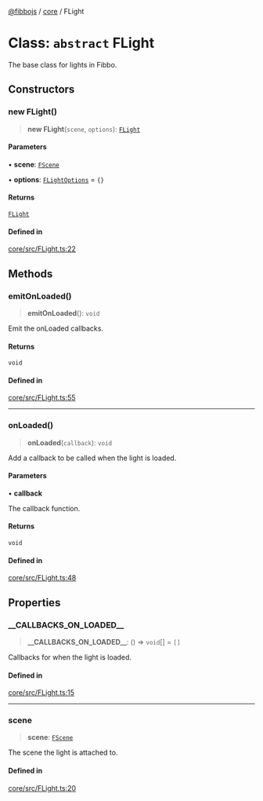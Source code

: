 [@fibbojs](/api/index) / [core](/api/core) / FLight

# Class: `abstract` FLight

The base class for lights in Fibbo.

## Constructors

### new FLight()

> **new FLight**(`scene`, `options`): [`FLight`](FLight.md)

#### Parameters

• **scene**: [`FScene`](FScene.md)

• **options**: [`FLightOptions`](../interfaces/FLightOptions.md) = `{}`

#### Returns

[`FLight`](FLight.md)

#### Defined in

[core/src/FLight.ts:22](https://github.com/fibbojs/fibbo/blob/ab9e99b1ad4aed8e9a4d4f1553a9997678261528/packages/core/src/FLight.ts#L22)

## Methods

### emitOnLoaded()

> **emitOnLoaded**(): `void`

Emit the onLoaded callbacks.

#### Returns

`void`

#### Defined in

[core/src/FLight.ts:55](https://github.com/fibbojs/fibbo/blob/ab9e99b1ad4aed8e9a4d4f1553a9997678261528/packages/core/src/FLight.ts#L55)

***

### onLoaded()

> **onLoaded**(`callback`): `void`

Add a callback to be called when the light is loaded.

#### Parameters

• **callback**

The callback function.

#### Returns

`void`

#### Defined in

[core/src/FLight.ts:48](https://github.com/fibbojs/fibbo/blob/ab9e99b1ad4aed8e9a4d4f1553a9997678261528/packages/core/src/FLight.ts#L48)

## Properties

### \_\_CALLBACKS\_ON\_LOADED\_\_

> **\_\_CALLBACKS\_ON\_LOADED\_\_**: () => `void`[] = `[]`

Callbacks for when the light is loaded.

#### Defined in

[core/src/FLight.ts:15](https://github.com/fibbojs/fibbo/blob/ab9e99b1ad4aed8e9a4d4f1553a9997678261528/packages/core/src/FLight.ts#L15)

***

### scene

> **scene**: [`FScene`](FScene.md)

The scene the light is attached to.

#### Defined in

[core/src/FLight.ts:20](https://github.com/fibbojs/fibbo/blob/ab9e99b1ad4aed8e9a4d4f1553a9997678261528/packages/core/src/FLight.ts#L20)
